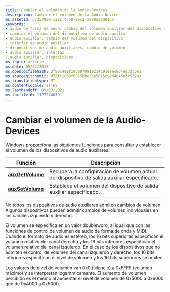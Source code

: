 ```yaml
---
title: Cambiar el volumen de la Audio-Devices
description: Cambiar el volumen de la Audio-Devices
ms.assetid: d7357900-132c-4758-8bc2-a890aead01c3
keywords:
- audio de forma de onda, cambio del volumen auxiliar del dispositivo de audio
- cambiar el volumen del dispositivo de audio auxiliar
- audio auxiliar, cambio del volumen del dispositivo
- interfaz de audio auxiliar
- dispositivos de audio auxiliares, cambio de volumen
- audio auxiliar, interfaz
- audio auxiliar, dispositivos
ms.topic: article
ms.date: 05/31/2018
ms.openlocfilehash: 3f80c499f18b60f0919214c91eeec834ed72c3e1
ms.sourcegitcommit: d75fc10b9f0825bbe5ce5045c90d4045e3c53243
ms.translationtype: MT
ms.contentlocale: es-ES
ms.lasthandoff: 09/13/2021
ms.locfileid: "127274039"
---
```

# <a name="changing-the-volume-of-auxiliary-audio-devices"></a>Cambiar el volumen de la Audio-Devices

Windows proporciona las siguientes funciones para consultar y establecer el volumen de los dispositivos de audio auxiliares.



| Función                             | Descripción                                                                    |
|--------------------------------------|--------------------------------------------------------------------------------|
| [**auxGetVolume**](/windows/win32/api/mmeapi/nf-mmeapi-auxgetvolume) | Recupera la configuración de volumen actual del dispositivo de salida auxiliar especificado. |
| [**auxSetVolume**](/windows/win32/api/mmeapi/nf-mmeapi-auxsetvolume) | Establece el volumen del dispositivo de salida auxiliar especificado.                      |



 

No todos los dispositivos de audio auxiliares admiten cambios de volumen. Algunos dispositivos pueden admitir cambios de volumen individuales en los canales izquierdo y derecho.

El volumen se especifica en un valor doubleword, al igual que con las funciones de control de volumen de audio de forma de onda y MIDI. Cuando el formato de audio es estéreo, los 16 bits superiores especifican el volumen relativo del canal derecho y los 16 bits inferiores especifican el volumen relativo del canal izquierdo. En el caso de los dispositivos que no admiten el control de volumen del canal izquierdo y derecho, los 16 bits inferiores especifican el nivel de volumen y los 16 bits superiores se omiten.

Los valores de nivel de volumen van 0x0 (silencio) a 0xFFFF (volumen máximo) y se interpretan logarítmicamente. El aumento de volumen percibido es el mismo al aumentar el nivel de volumen de 0x5000 a 0x6000 que de 0x4000 a 0x5000.

 

 